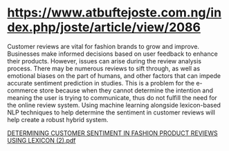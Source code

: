 # https://www.atbuftejoste.com.ng/index.php/joste/article/view/2086


Customer reviews are vital for fashion brands to grow and improve. Businesses make informed 
decisions based on user feedback to enhance their products. However, issues can arise during the 
review analysis process. There may be numerous reviews to sift through, as well as emotional 
biases on the part of humans, and other factors that can impede accurate sentiment prediction in 
studies. This is a problem for the e-commerce store because when they cannot determine the 
intention and meaning the user is trying to communicate, thus do not fulfill the need for the 
online review system.
Using machine learning alongside lexicon-based NLP techniques to help determine the sentiment 
in customer reviews will help create a robust hybrid system.


[DETERMINING CUSTOMER SENTIMENT IN FASHION PRODUCT REVIEWS USING LEXICON (2).pdf](https://github.com/user-attachments/files/15764960/DETERMINING.CUSTOMER.SENTIMENT.IN.FASHION.PRODUCT.REVIEWS.USING.LEXICON.2.pdf)

